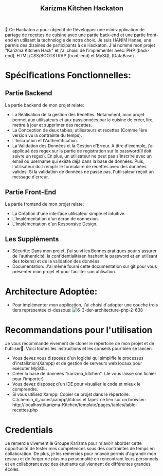 <br>
<p align="center">
  <h2 align="center"> Karizma Kitchen Hackaton
  </h2>
</p>
<br>

🤗 Ce Hackaton a pour objectif de Développer une mini-application de partage de recettes de cuisine avec une partie back-end et une partie front-end en utilisant la technologie de notre choix. Je suis HANIM Hanae, une parmis des dizaines de participants à ce Hackaton. J'ai nommé mon projet "Karizma Kitchen Hack" et j'ai choisi de l'implémenter avec: PHP (back-end), HTML/CSS/BOOTSTRAP (front-end) et MySQL (DataBase)
# Spécifications Fonctionnelles:
## Partie Backend
La partie backend de mon projet relate:
- La Réalisation de la gestion des Recettes. Notamment, mon projet permet aux utilisateurs et aux passionnées par la cuisine de créer, lire, mettre à jour et supprimer des recettes.
- La Conception de deux tables; utilisateurs et recettes (Comme 1ère version vu la contrainte du temps).
- L'Inscription et l'Authentification.
- La Validation des Données et la Gestion d'Erreur. A titre d'exemple, j'ai appliqué des regex sur la partie de registration sur le password(il doit suivre un regex). En plus, un utilisateur ne peut pas s'inscrire avec un email ou username qui existe déjà dans la base de données. Puis, l'utilisateur doit remplir le formulaire de recettes avec des données valides.
Si la validation de données ne passe pas, l'utilisateur reçoit un message d'erreur.
## Partie Front-End
La partie frontend de mon projet relate: 
- La Création d'une interface utilisateur simple et intuitive.
- L'Implémentation d'un écran de connexion.
- L'Implémentation d'un Responsive Design.
## Les Suppléments
- Sécurité: Dans mon projet, j'ai suivi les Bonnes pratiques pour s'assurer de l'authenticité, la confidentialité(en hashant le password et en utilisant des tokens) et de la validation des données.
- Documentation: J'ai même fourni cette documentation sur git pour vous présenter mon projet et pour faciliter son utilisation.

# Architecture Adoptée:
- Pour implémenter mon application, j'ai choisi d'adopter une couche trois tiers représentée ci-dessous:
![6-3-tier-architecture-php-2-638](https://github.com/hhanae/KarizmaHack/assets/97336261/f32853cf-31a1-4131-ad90-3fd540cf58d9)


# Recommandations pour l'utilisation
Je vous recommande vivement de cloner le répertoire de mon projet et de l'utiliser🤗. Voici toutes les instructions et les conseils pour bien se lancer:

- Vous devez vous disposez d'un logiciel qui simplifie le processus d'installation(Xampp) et de gestion de serveurs web locaux pour exécuter MySQL.
- Créer la base de données "karizma_kitchen". (Je vous laisse son fichier pour l'importer)
- Vous devez disposez d'un IDE pour visualier le code et mieux le comprendre.
- Si vous utilisez Xampp: Copier ce projet dans le répertoire: C:\chemin_d_acces\xampp\htdocs et tapez ce lien sur un browser: http://localhost/karizma-Kitchen/template/pages/tables/table-recettes.php

# Credentials    
Je remercie vivement le Groupe Karizma pour m'avoir aborder cette opportunité de tester mes compétences sous des contraintes de temps en collaboration. De plus, je les remercies pour m'avoir permis d'agrandir mon réseau et de forger de plus ma personnalité en rencontrant leurs personnels et en collaborant avec des étudiants qui viennent de différentes grandes écoles.
 


